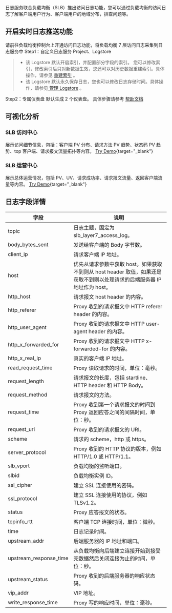 日志服务联合负载均衡（SLB）推出访问日志功能，您可以通过负载均衡的访问日志了解客户端用户行为、客户端用户的地域分布，排查问题等。

## 开启实时日志推送功能

请前往负载均衡控制台上开通访问日志功能，将负载均衡 7 层访问日志采集到日志服务中
Step1：自定义日志服务 Project、Logstore

> - 该 Logstore 默认开启索引，并配置部分字段的索引。 您可以修改索引，修改索引后只对新数据生效，您还可以对历史数据重建索引。具体操作，请参见 [重建索引](https://www.alibabacloud.com/help/en/doc-detail/154965.htm#task-2424026) 。
> - 该 Logstore 默认永久保存日志，您也可以修改日志存储时间。具体操作，请参见[ 管理 Logstore](https://www.alibabacloud.com/help/en/doc-detail/48990.htm) 。

Step2：专属仪表盘 默认生成 2 个仪表盘。
具体步骤请参考 [帮助文档](https://www.alibabacloud.com/help/en/doc-detail/173889.html)

## 可视化分析

### SLB 访问中心

展示访问细节信息，包括：客户端 PV 分布、请求方法 PV 趋势、状态码 PV 趋势、top 客户端、请求报文流量拓扑等内容。
[Try Demo](/playground/demo.html?dest=/lognext/project/nginx-demo-log/dashboard/nginx-access-log_nginx_dashboard_cn%3FisShare%3Dtrue){target="_blank"}

### SLB 运营中心

展示总体运营情况，包括 PV、UV、请求成功率、请求报文流量、返回客户端流量等内容。
[Try Demo](/playground/demo.html?dest=/lognext/project/nginx-demo-log/dashboard/nginx-access-log-metrics_nginx_monitoring_cn%3FisShare%3Dtrue){target="_blank"}

## 日志字段详情

| 字段                   | 说明                                                                                                                      |
| ---------------------- | ------------------------------------------------------------------------------------------------------------------------- |
| topic                  | 日志主题，固定为 slb_layer7_access_log。                                                                                  |
| body_bytes_sent        | 发送给客户端的 Body 字节数。                                                                                              |
| client_ip              | 请求客户端 IP 地址。                                                                                                      |
| host                   | 优先从请求参数中获取 host。如果获取不到则从 host header 取值，如果还是获取不到则以处理请求的后端服务器 IP 地址作为 host。 |
| http_host              | 请求报文 host header 的内容。                                                                                             |
| http_referer           | Proxy 收到的请求报文中 HTTP referer header 的内容。                                                                       |
| http_user_agent        | Proxy 收到的请求报文中 HTTP user-agent header 的内容。                                                                    |
| http_x_forwarded_for   | Proxy 收到的请求报文中 HTTP x-forwarded-for 的内容。                                                                      |
| http_x_real_ip         | 真实的客户端 IP 地址。                                                                                                    |
| read_request_time      | Proxy 读取请求的时间，单位：毫秒。                                                                                        |
| request_length         | 请求报文的长度，包括 startline、HTTP header 和 HTTP Body。                                                                |
| request_method         | 请求报文的方法。                                                                                                          |
| request_time           | Proxy 收到第一个请求报文的时间到 Proxy 返回应答之间的间隔时间，单位：秒。                                                 |
| request_uri            | Proxy 收到的请求报文的 URI。                                                                                              |
| scheme                 | 请求的 scheme，http 或 https。                                                                                            |
| server_protocol        | Proxy 收到的 HTTP 协议的版本，例如 HTTP/1.0 或 HTTP/1.1。                                                                 |
| slb_vport              | 负载均衡的监听端口。                                                                                                      |
| slbid                  | 负载均衡实例 ID。                                                                                                         |
| ssl_cipher             | 建立 SSL 连接使用的密码。                                                                                                 |
| ssl_protocol           | 建立 SSL 连接使用的协议，例如 TLSv1.2。                                                                                   |
| status                 | Proxy 应答报文的状态。                                                                                                    |
| tcpinfo_rtt            | 客户端 TCP 连接时间，单位：微秒。                                                                                         |
| time                   | 日志记录时间。                                                                                                            |
| upstream_addr          | 后端服务器的 IP 地址和端口。                                                                                              |
| upstream_response_time | 从负载均衡向后端建立连接开始到接受完数据然后关闭连接为止的时间，单位：秒。                                                |
| upstream_status        | Proxy 收到的后端服务器的响应状态码。                                                                                      |
| vip_addr               | VIP 地址。                                                                                                                |
| write_response_time    | Proxy 写的响应时间，单位：毫秒。                                                                                          |

